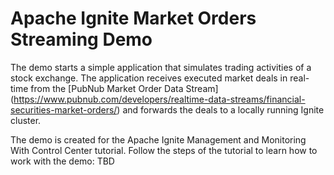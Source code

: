 # Apache Ignite Market Orders Streaming Demo

The demo starts a simple application that simulates trading activities of a stock exchange. The application receives executed
market deals in real-time from the
[PubNub Market Order Data Stream] (https://www.pubnub.com/developers/realtime-data-streams/financial-securities-market-orders/)
and forwards the deals to a locally running Ignite cluster.

The demo is created for the Apache Ignite Management and Monitoring With Control Center tutorial. Follow the steps of the
tutorial to learn how to work with the demo: TBD
